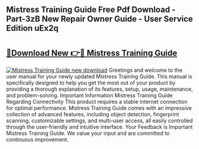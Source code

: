 ## Mistress Training Guide Free Pdf Download - Part-3zB New Repair Owner Guide - User Service Edition uEx2q

# <h2><a href="http://bc72555.oget.top/?id=Mistress+Training+Guide">🔗Download New 👉🔴 Mistress Training Guide</a></h2>

[![Mistress Training Guide new download](https://i.imgur.com/5g1atiW.png)](http://bc72555.oget.top/?id=Mistress+Training+Guide)
Greetings and welcome to the user manual for your newly updated Mistress Training Guide. This manual is specifically designed to help you get the most out of your product by providing a thorough explanation of its features, setup, usage, maintenance, and problem-solving. Important Information Mistress Training Guide Regarding Connectivity This product requires a stable internet connection for optimal performance. Mistress Training Guide comes with an impressive collection of advanced features, including object detection, fingerprint scanning, customizable settings, and multi-user access, all easily controlled through the user-friendly and intuitive interface. Your Feedback is Important Mistress Training Guide. We value your input and are committed to continuous improvement.
